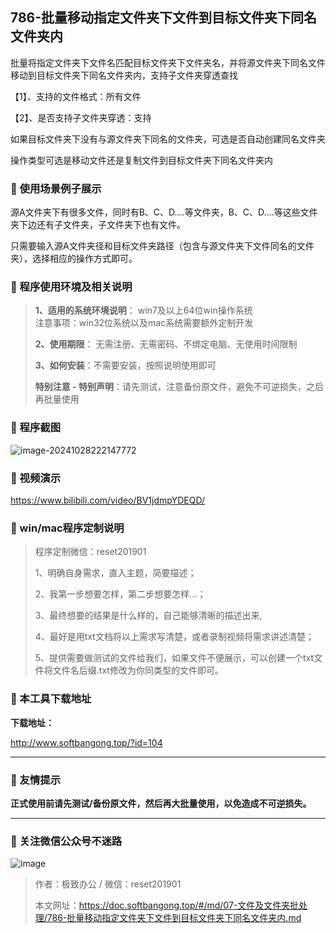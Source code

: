 ## 786-批量移动指定文件夹下文件到目标文件夹下同名文件夹内

批量将指定文件夹下文件名匹配目标文件夹下文件夹名，并将源文件夹下同名文件移动到目标文件夹下同名文件夹内，支持子文件夹穿透查找

【1】、支持的文件格式：所有文件

【2】、是否支持子文件夹穿透：支持  

如果目标文件夹下没有与源文件夹下同名的文件夹，可选是否自动创建同名文件夹



操作类型可选是移动文件还是复制文件到目标文件夹下同名文件夹内

### 📑 使用场景例子展示

源A文件夹下有很多文件，同时有B、C、D....等文件夹，B、C、D....等这些文件夹下边还有子文件夹，子文件夹下也有文件。

只需要输入源A文件夹径和目标文件夹路径（包含与源文件夹下文件同名的文件夹），选择相应的操作方式即可。

### 📑 程序使用环境及相关说明

> **1、适用的系统环境说明**： win7及以上64位win操作系统  
> 注意事项：win32位系统以及mac系统需要额外定制开发  
>
> **2、使用期限**： 无需注册、无需密码、不绑定电脑、无使用时间限制  
>
> **3、如何安装**：不需要安装，按照说明使用即可  
>
> **特别注意 - 特别声明**：请先测试，注意备份原文件，避免不可逆损失，之后再批量使用

### 📑 程序截图

![image-20241028222147772](https://s2.loli.net/2024/11/01/LJvhyXwSZKTxmiN.png) 

### 📑 视频演示

https://www.bilibili.com/video/BV1jdmpYDEQD/

### 📑 win/mac程序定制说明

> 程序定制微信：reset201901  
>
> 1、明确自身需求，直入主题，简要描述；
>
> 2、我第一步想要怎样，第二步想要怎样...； 
>
> 3、最终想要的结果是什么样的，自己能够清晰的描述出来,  
>
> 4、最好是用txt文档将以上需求写清楚，或者录制视频将需求讲述清楚；  
>
> 5、提供需要做测试的文件给我们，如果文件不便展示，可以创建一个txt文件将文件名后缀.txt修改为你同类型的文件即可。  

### 📑 本工具下载地址

**下载地址：**

http://www.softbangong.top/?id=104

------

### 📑 友情提示

**正式使用前请先测试/备份原文件，然后再大批量使用，以免造成不可逆损失。**

------

### 📑 关注微信公众号不迷路

![image](https://s2.loli.net/2024/11/02/tK9T7jxLcuv5rUk.png)

> 作者：极致办公  /  微信：reset201901
>
> 本文网址：https://doc.softbangong.top/#/md/07-文件及文件夹批处理/786-批量移动指定文件夹下文件到目标文件夹下同名文件夹内.md